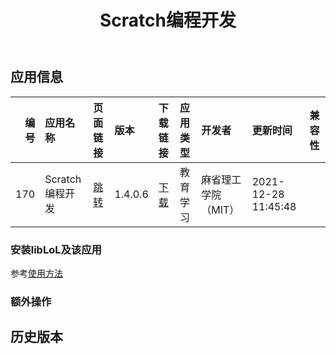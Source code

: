 ﻿---
id: 170
title: Scratch编程开发
toc: true
weight: 170
---

## 应用信息 
|   编号 | 应用名称        | 页面链接                                       | 版本      | 下载链接                                                                        | 应用类型   | 开发者         | 更新时间                | 兼容性   |
|-----:|:------------|:-------------------------------------------|:--------|:----------------------------------------------------------------------------|:-------|:------------|:--------------------|:------|
|  170 | Scratch编程开发 | [跳转](http://app.loongapps.cn/#/detail/170) | 1.4.0.6 | [下载](http://113.24.212.22:8090/upload/file/scratch_1.4.0.6_loongarch64.deb) | 教育学习   | 麻省理工学院（MIT） | 2021-12-28 11:45:48 |       |
### 安装libLoL及该应用 
参考[使用方法](/docs/usage) 
### 额外操作 


## 历史版本 
 